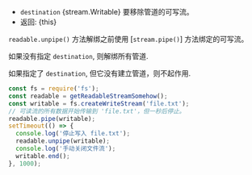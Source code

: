 <!-- YAML
added: v0.9.4
-->

* `destination` {stream.Writable} 要移除管道的可写流。
* 返回: {this}

`readable.unpipe()` 方法解绑之前使用 [`stream.pipe()`] 方法绑定的可写流。

如果没有指定 `destination`, 则解绑所有管道.

如果指定了 `destination`, 但它没有建立管道，则不起作用.

```js
const fs = require('fs');
const readable = getReadableStreamSomehow();
const writable = fs.createWriteStream('file.txt');
// 可读流的所有数据开始传输到 'file.txt'，但一秒后停止。
readable.pipe(writable);
setTimeout(() => {
  console.log('停止写入 file.txt');
  readable.unpipe(writable);
  console.log('手动关闭文件流');
  writable.end();
}, 1000);
```

